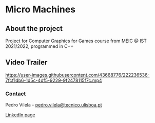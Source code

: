 # Micro Machines

## About the project
Project for Computer Graphics for Games course from MEIC @ IST 2021/2022, programmed in C++


## Video Trailer

https://user-images.githubusercontent.com/43668776/222236536-7fcf1db6-1d5c-4df5-9229-9f2478115f7c.mp4


### Contact
Pedro Vilela - pedro.vilela@tecnico.ulisboa.pt

<a href="https://www.linkedin.com/in/pedro-a-vilela/">LinkedIn page</a>
